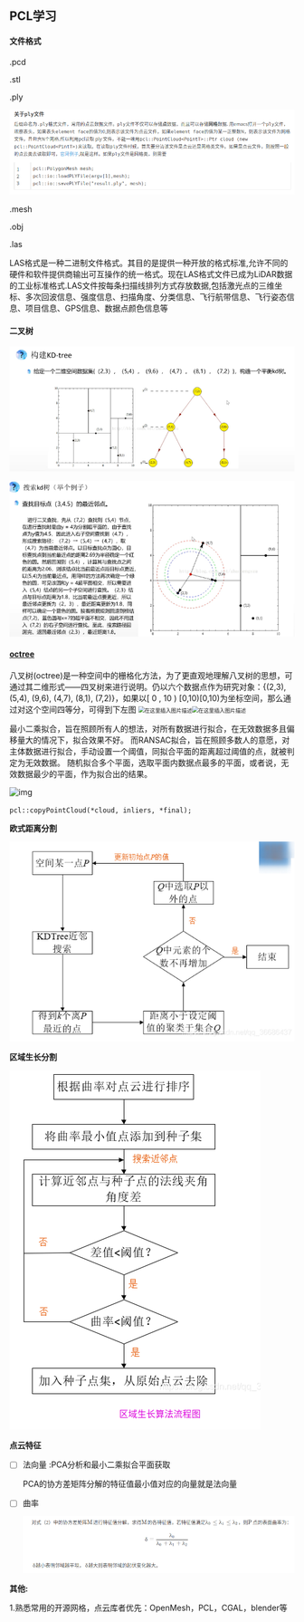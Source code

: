 ## PCL学习

#### 文件格式

.pcd

.stl

.ply

![image-20230706205826907](pcl.assets/image-20230706205826907.png)

.mesh

.obj

.las  

LAS格式是一种二进制文件格式。其目的是提供一种开放的格式标准,允许不同的硬件和软件提供商输出可互操作的统一格式。现在LAS格式文件已成为LiDAR数据的工业标准格式.LAS文件按每条扫描线排列方式存放数据,包括激光点的三维坐标、多次回波信息、强度信息、扫描角度、分类信息、飞行航带信息、飞行姿态信息、项目信息、GPS信息、数据点颜色信息等





#### **二叉树**

![image-20230710155423428](pcl_learn/image-20230710155423428.png)

![image-20230710155455502](pcl_learn/image-20230710155455502.png)



#### [**octree**](https://blog.csdn.net/m0_37816922/article/details/124792692)

八叉树(octree)是一种空间中的栅格化方法，为了更直观地理解八叉树的思想，可通过其二维形式——四叉树来进行说明。仍以六个数据点作为研究对象：{(2,3), (5,4), (9,6), (4,7), (8,1), (7,2)}，如果以[ 0 , 10 ) [0,10)[0,10)为坐标空间，那么通过对这个空间四等分，可得到下左图
<img src="https://img-blog.csdnimg.cn/a839c2d7868d47df918344b4c88dd81e.png#pic_center" alt="在这里插入图片描述" style="zoom:67%;" /><img src="https://img-blog.csdnimg.cn/7655b49f6a8d40aa978ba0db70a464a8.png#pic_center" alt="在这里插入图片描述" style="zoom:67%;" />









最小二乘拟合，旨在照顾所有人的想法，对所有数据进行拟合，在无效数据多且偏移量大的情况下，拟合效果不好。
而RANSAC拟合，旨在照顾多数人的意愿，对主体数据进行拟合，手动设置一个阈值，同拟合平面的距离超过阈值的点，就被判定为无效数据。
随机拟合多个平面，选取平面内数据点最多的平面，或者说，无效数据最少的平面，作为拟合出的结果。

![img](https://img-blog.csdnimg.cn/20181130130729575.png?x-oss-process=image/watermark,type_ZmFuZ3poZW5naGVpdGk,shadow_10,text_aHR0cHM6Ly9ibG9nLmNzZG4ubmV0L3FxXzE4OTQxNzEz,size_16,color_FFFFFF,t_70)

  







  `pcl::copyPointCloud(*cloud, inliers, *final);`



**欧式距离分割**

![image-20230711215155540](pcl_learn/image-20230711215155540.png)



**区域生长分割**

![image-20230711215110248](pcl_learn/image-20230711215110248.png)



**点云特征**

- [ ] 法向量 :PCA分析和最小二乘拟合平面获取

  PCA的协方差矩阵分解的特征值最小值对应的向量就是法向量

- [ ] 曲率

  ![image-20230714100414806](pcl_learn/image-20230714100414806.png)







**其他:**

1.熟悉常用的开源网格，点云库者优先：OpenMesh，PCL，CGAL，blender等

